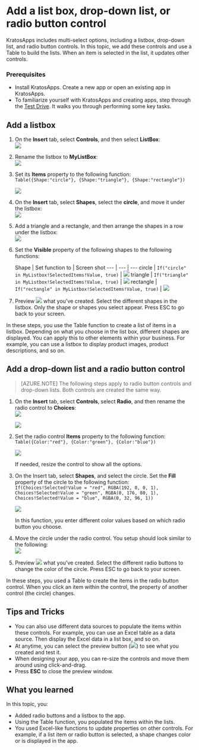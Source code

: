 <properties
	pageTitle="Add a listbox, drop-down list, and radio button controls in KratosApps | Microsoft Azure"
	description=""
	services=""
	documentationCenter=""
	authors="MandiOhlinger"
	manager="dwrede"
	editor=""/>

<tags
   ms.service="na"
   ms.devlang="na"
   ms.topic="article"
   ms.tgt_pltfrm="na"
   ms.workload="na" 
   ms.date="09/30/2015"
   ms.author="mandia"/>


# Add a list box, drop-down list, or radio button control

KratosApps includes multi-select options, including a listbox, drop-down list, and radio button controls. In this topic, we add these controls and use a Table to build the lists. When an item is selected in the list, it updates other controls.

### Prerequisites

- Install KratosApps. Create a new app or open an existing app in KratosApps.
- To familiarize yourself with KratosApps and creating apps, step through the [Test Drive](get-started-test-drive.md ). It walks you through performing some key tasks.


## Add a listbox

1. On the **Insert** tab, select **Controls**, and then select **ListBox**:  
![][2]  
2. Rename the listbox to **MyListBox**:  
![][3]  
3. Set its **Items** property to the following function:  
```Table({Shape:"circle"}, {Shape:"triangle"}, {Shape:"rectangle"})```  

	![][4]  
3. On the **Insert** tab, select **Shapes**, select the **circle**, and move it under the listbox:  
![][5]  

4. Add a triangle and a rectangle, and then arrange the shapes in a row under the listbox:  
![][6]  

5. Set the **Visible** property of the following shapes to the following functions:  

	Shape | Set function to | Screen shot
--- | --- | ---
circle | ```If("circle" in MyListbox!SelectedItems!Value, true)``` | ![][7]
triangle | ```If("triangle" in MyListbox!SelectedItems!Value, true)``` | ![][8]
rectangle | ```If("rectangle" in MyListbox!SelectedItems!Value, true)``` | ![][9]

6. Preview ![][1] what you've created. Select the different shapes in the listbox. Only the shape or shapes you select appear. Press ESC to go back to your screen.

In these steps, you use the Table function to create a list of items in a listbox. Depending on what you choose in the list box, different shapes are displayed. You can apply this to other elements within your business. For example, you can use a listbox to display product images, product descriptions, and so on.


## Add a drop-down list and a radio button control

> [AZURE.NOTE] The following steps apply to radio button controls and drop-down lists. Both controls are created the same way.

1. On the **Insert** tab, select **Controls**, select **Radio**, and then rename the radio control to **Choices**:  
![][10]  

	![][11]  

2. Set the radio control **Items** property to the following function:  
```Table({Color:"red"}, {Color:"green"}, {Color:"blue"})```

	![][12]  

	If needed, resize the control to show all the options.

3. On the Insert tab, select **Shapes**, and select the circle. Set the **Fill** property of the circle to the following function:  
```If(Choices!Selected!Value = "red", RGBA(192, 0, 0, 1), Choices!Selected!Value = "green", RGBA(0, 176, 80, 1), Choices!Selected!Value = "blue", RGBA(0, 32, 96, 1))```  

	![][13]  

	In this function, you enter different color values based on which radio button you choose.

5. Move the circle under the radio control. You setup should look similar to the following:  
![][14]  
6. Preview ![][1] what you've created. Select the different radio buttons to change the color of the circle. Press ESC to go back to your screen.

In these steps, you used a Table to create the items in the radio button control. When you click an item within the control, the property of another control (the circle) changes.


## Tips and Tricks
- You can also use different data sources to populate the items within these controls. For example, you can use an Excel table as a data source. Then display the Excel data in a list box, and so on.
- At anytime, you can select the preview button (![][1]) to see what you created and test it.
- When designing your app, you can re-size the controls and move them around using click-and-drag.
- Press **ESC** to close the preview window.

## What you learned

In this topic, you:

- Added radio buttons and a listbox to the app.
- Using the Table function, you populated the items within the lists.
- You used Excel-like functions to update properties on other controls. For example, if a list item or radio button is selected, a shape changes color or is displayed in the app.


[1]: ./media/add-list-box-drop-down-list-radio-button/preview.png
[2]: ./media/add-list-box-drop-down-list-radio-button/listbox.png
[3]: ./media/add-list-box-drop-down-list-radio-button/renamelistbox.png
[4]: ./media/add-list-box-drop-down-list-radio-button/itemslistbox.png
[5]: ./media/add-list-box-drop-down-list-radio-button/circle.png
[6]: ./media/add-list-box-drop-down-list-radio-button/allshapes.png
[7]: ./media/add-list-box-drop-down-list-radio-button/visiblecircle.png
[8]: ./media/add-list-box-drop-down-list-radio-button/visibletriangle.png
[9]: ./media/add-list-box-drop-down-list-radio-button/visiblerectangle.png
[10]: ./media/add-list-box-drop-down-list-radio-button/radiobutton.png
[11]: ./media/add-list-box-drop-down-list-radio-button/renameradio.png
[12]: ./media/add-list-box-drop-down-list-radio-button/itemsradio.png
[13]: ./media/add-list-box-drop-down-list-radio-button/fillradio.png
[14]: ./media/add-list-box-drop-down-list-radio-button/radiocircle.png
